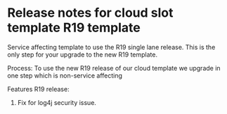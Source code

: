 # Release notes for cloud slot template R19 template

Service affecting template to use the R19 single lane release. This is the only step for your upgrade to the new R19 template.

Process:
To use the new R19 release of our cloud template we upgrade in one step which is non-service affecting

Features R19 release:

1) Fix for log4j security issue.
